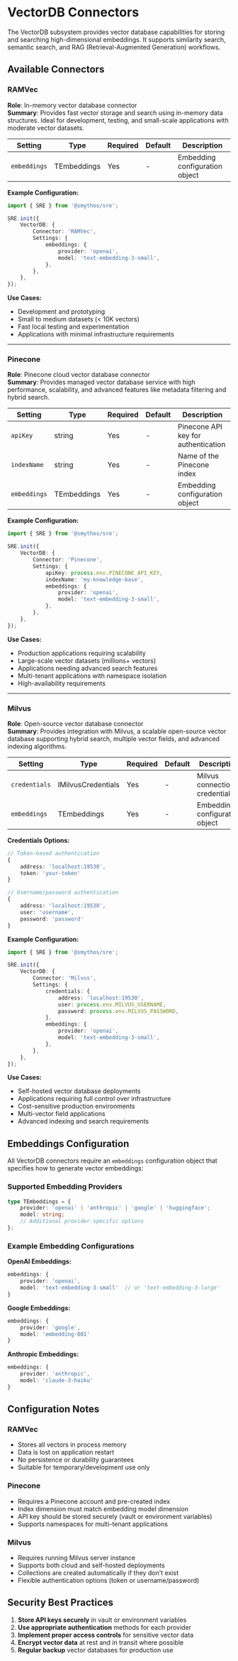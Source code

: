 # VectorDB Connectors

The VectorDB subsystem provides vector database capabilities for storing and searching high-dimensional embeddings. It supports similarity search, semantic search, and RAG (Retrieval-Augmented Generation) workflows.

## Available Connectors

### RAMVec

**Role**: In-memory vector database connector  
**Summary**: Provides fast vector storage and search using in-memory data structures. Ideal for development, testing, and small-scale applications with moderate vector datasets.

| Setting      | Type        | Required | Default | Description                    |
| ------------ | ----------- | -------- | ------- | ------------------------------ |
| `embeddings` | TEmbeddings | Yes      | -       | Embedding configuration object |

**Example Configuration:**

```typescript
import { SRE } from '@smythos/sre';

SRE.init({
    VectorDB: {
        Connector: 'RAMVec',
        Settings: {
            embeddings: {
                provider: 'openai',
                model: 'text-embedding-3-small',
            },
        },
    },
});
```

**Use Cases:**

-   Development and prototyping
-   Small to medium datasets (< 10K vectors)
-   Fast local testing and experimentation
-   Applications with minimal infrastructure requirements

---

### Pinecone

**Role**: Pinecone cloud vector database connector  
**Summary**: Provides managed vector database service with high performance, scalability, and advanced features like metadata filtering and hybrid search.

| Setting      | Type        | Required | Default | Description                         |
| ------------ | ----------- | -------- | ------- | ----------------------------------- |
| `apiKey`     | string      | Yes      | -       | Pinecone API key for authentication |
| `indexName`  | string      | Yes      | -       | Name of the Pinecone index          |
| `embeddings` | TEmbeddings | Yes      | -       | Embedding configuration object      |

**Example Configuration:**

```typescript
import { SRE } from '@smythos/sre';

SRE.init({
    VectorDB: {
        Connector: 'Pinecone',
        Settings: {
            apiKey: process.env.PINECONE_API_KEY,
            indexName: 'my-knowledge-base',
            embeddings: {
                provider: 'openai',
                model: 'text-embedding-3-small',
            },
        },
    },
});
```

**Use Cases:**

-   Production applications requiring scalability
-   Large-scale vector datasets (millions+ vectors)
-   Applications needing advanced search features
-   Multi-tenant applications with namespace isolation
-   High-availability requirements

---

### Milvus

**Role**: Open-source vector database connector  
**Summary**: Provides integration with Milvus, a scalable open-source vector database supporting hybrid search, multiple vector fields, and advanced indexing algorithms.

| Setting       | Type               | Required | Default | Description                    |
| ------------- | ------------------ | -------- | ------- | ------------------------------ |
| `credentials` | IMilvusCredentials | Yes      | -       | Milvus connection credentials  |
| `embeddings`  | TEmbeddings        | Yes      | -       | Embedding configuration object |

**Credentials Options:**

```typescript
// Token-based authentication
{
    address: 'localhost:19530',
    token: 'your-token'
}

// Username/password authentication
{
    address: 'localhost:19530',
    user: 'username',
    password: 'password'
}
```

**Example Configuration:**

```typescript
import { SRE } from '@smythos/sre';

SRE.init({
    VectorDB: {
        Connector: 'Milvus',
        Settings: {
            credentials: {
                address: 'localhost:19530',
                user: process.env.MILVUS_USERNAME,
                password: process.env.MILVUS_PASSWORD,
            },
            embeddings: {
                provider: 'openai',
                model: 'text-embedding-3-small',
            },
        },
    },
});
```

**Use Cases:**

-   Self-hosted vector database deployments
-   Applications requiring full control over infrastructure
-   Cost-sensitive production environments
-   Multi-vector field applications
-   Advanced indexing and search requirements

## Embeddings Configuration

All VectorDB connectors require an `embeddings` configuration object that specifies how to generate vector embeddings:

### Supported Embedding Providers

```typescript
type TEmbeddings = {
    provider: 'openai' | 'anthropic' | 'google' | 'huggingface';
    model: string;
    // Additional provider-specific options
};
```

### Example Embedding Configurations

**OpenAI Embeddings:**

```typescript
embeddings: {
    provider: 'openai',
    model: 'text-embedding-3-small'  // or 'text-embedding-3-large'
}
```

**Google Embeddings:**

```typescript
embeddings: {
    provider: 'google',
    model: 'embedding-001'
}
```

**Anthropic Embeddings:**

```typescript
embeddings: {
    provider: 'anthropic',
    model: 'claude-3-haiku'
}
```

## Configuration Notes

### RAMVec

-   Stores all vectors in process memory
-   Data is lost on application restart
-   No persistence or durability guarantees
-   Suitable for temporary/development use only

### Pinecone

-   Requires a Pinecone account and pre-created index
-   Index dimension must match embedding model dimension
-   API key should be stored securely (vault or environment variables)
-   Supports namespaces for multi-tenant applications

### Milvus

-   Requires running Milvus server instance
-   Supports both cloud and self-hosted deployments
-   Collections are created automatically if they don't exist
-   Flexible authentication options (token or username/password)

## Security Best Practices

1. **Store API keys securely** in vault or environment variables
2. **Use appropriate authentication** methods for each provider
3. **Implement proper access controls** for sensitive vector data
4. **Encrypt vector data** at rest and in transit where possible
5. **Regular backup** vector databases for production use
